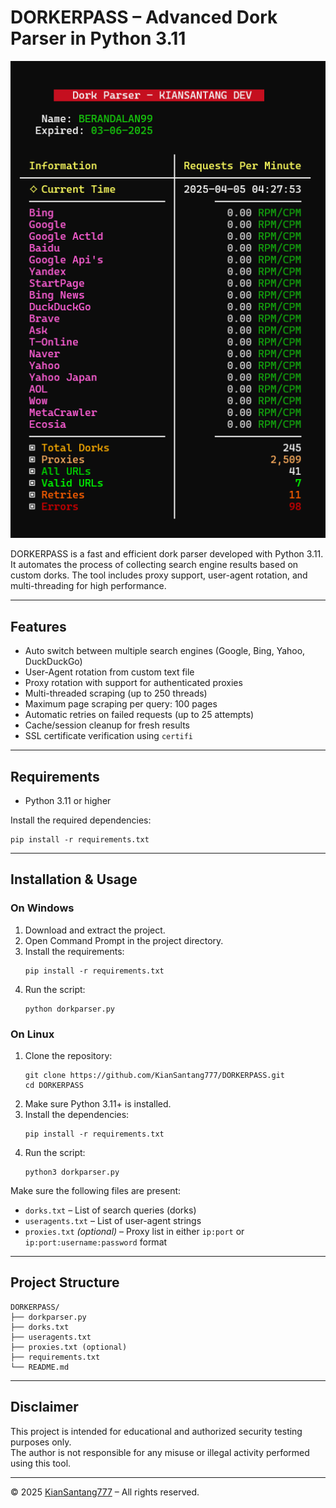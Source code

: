 # DORKERPASS – Advanced Dork Parser in Python 3.11

![Tool Screenshot](https://raw.githubusercontent.com/KianSantang777/DORKERPASS/refs/heads/main/main.png)

DORKERPASS is a fast and efficient dork parser developed with Python 3.11. It automates the process of collecting search engine results based on custom dorks. The tool includes proxy support, user-agent rotation, and multi-threading for high performance.

---

## Features

- Auto switch between multiple search engines (Google, Bing, Yahoo, DuckDuckGo)  
- User-Agent rotation from custom text file  
- Proxy rotation with support for authenticated proxies  
- Multi-threaded scraping (up to 250 threads)  
- Maximum page scraping per query: 100 pages  
- Automatic retries on failed requests (up to 25 attempts)  
- Cache/session cleanup for fresh results  
- SSL certificate verification using `certifi`  

---

## Requirements

- Python 3.11 or higher  

Install the required dependencies:

```
pip install -r requirements.txt
```

---

## Installation & Usage

### On Windows

1. Download and extract the project.
2. Open Command Prompt in the project directory.
3. Install the requirements:
   ```
   pip install -r requirements.txt
   ```
4. Run the script:
   ```
   python dorkparser.py
   ```

### On Linux

1. Clone the repository:
   ```
   git clone https://github.com/KianSantang777/DORKERPASS.git
   cd DORKERPASS
   ```
2. Make sure Python 3.11+ is installed.
3. Install the dependencies:
   ```
   pip install -r requirements.txt
   ```
4. Run the script:
   ```
   python3 dorkparser.py
   ```

Make sure the following files are present:

- `dorks.txt` – List of search queries (dorks)  
- `useragents.txt` – List of user-agent strings  
- `proxies.txt` *(optional)* – Proxy list in either `ip:port` or `ip:port:username:password` format  

---

## Project Structure

```
DORKERPASS/
├── dorkparser.py
├── dorks.txt
├── useragents.txt
├── proxies.txt (optional)
├── requirements.txt
└── README.md
```

---

## Disclaimer

This project is intended for educational and authorized security testing purposes only.  
The author is not responsible for any misuse or illegal activity performed using this tool.

---

© 2025 [KianSantang777](https://github.com/KianSantang777) – All rights reserved.
